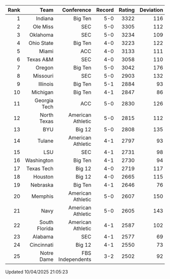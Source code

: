 | Rank  | Team                 | Conference           | Record   | Rating | Deviation |
| ---:  | ---:                 | ---:                 | ---:     | ---:   | ---:      |
| 1     | Indiana              | Big Ten              | 5-0      | 3322   | 116       |
| 2     | Ole Miss             | SEC                  | 5-0      | 3305   | 112       |
| 3     | Oklahoma             | SEC                  | 5-0      | 3234   | 109       |
| 4     | Ohio State           | Big Ten              | 4-0      | 3223   | 122       |
| 5     | Miami                | ACC                  | 4-0      | 3133   | 111       |
| 6     | Texas A&M            | SEC                  | 4-0      | 3058   | 110       |
| 7     | Oregon               | Big Ten              | 5-0      | 3042   | 176       |
| 8     | Missouri             | SEC                  | 5-0      | 2903   | 132       |
| 9     | Illinois             | Big Ten              | 5-1      | 2884   | 93        |
| 10    | Michigan             | Big Ten              | 4-1      | 2847   | 86        |
| 11    | Georgia Tech         | ACC                  | 5-0      | 2830   | 126       |
| 12    | North Texas          | American Athletic    | 5-0      | 2815   | 112       |
| 13    | BYU                  | Big 12               | 5-0      | 2808   | 135       |
| 14    | Tulane               | American Athletic    | 4-1      | 2797   | 93        |
| 15    | LSU                  | SEC                  | 4-1      | 2731   | 98        |
| 16    | Washington           | Big Ten              | 4-1      | 2730   | 94        |
| 17    | Texas Tech           | Big 12               | 4-0      | 2719   | 117       |
| 18    | Houston              | Big 12               | 4-0      | 2665   | 115       |
| 19    | Nebraska             | Big Ten              | 4-1      | 2646   | 76        |
| 20    | Memphis              | American Athletic    | 5-0      | 2607   | 150       |
| 21    | Navy                 | American Athletic    | 5-0      | 2605   | 143       |
| 22    | South Florida        | American Athletic    | 4-1      | 2587   | 102       |
| 23    | Alabama              | SEC                  | 4-1      | 2577   | 69        |
| 24    | Cincinnati           | Big 12               | 4-1      | 2550   | 73        |
| 25    | Notre Dame           | FBS Independents     | 3-2      | 2502   | 92        |

Updated 10/04/2025 21:05:23
